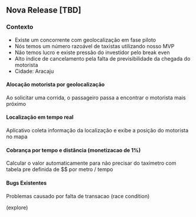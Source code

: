 ## Nova Release [TBD]

### Contexto

- Existe um concorrente com geolocalização em fase piloto
- Nós temos um número razoável de taxistas utilizando nosso MVP
- Não temos lucro e existe pressão do investidor pelo break even
- Alto índice de cancelamento pela falta de previsibilidade da chegada do motorista
- Cidade: Aracaju

#### Alocação motorista por geolocalização

Ao solicitar uma corrida, o passageiro passa a encontrar o motorista mais próximo

#### Localização em tempo real

Aplicativo coleta informação da localização e exibe a posição do motorista no mapa

#### Cobrança por tempo e distância (monetizacao de 1%)

Calcular o valor automaticamente para não precisar do taxímetro com tabela pre definida de $$ por metro / tempo

#### Bugs Existentes

Problemas causado por falta de transacao (race condition)

(explore)